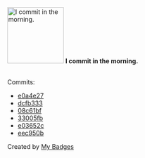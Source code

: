 <img src="https://my-badges.github.io/my-badges/morning-commits.png" alt="I commit in the morning." title="I commit in the morning." width="128">
<strong>I commit in the morning.</strong>
<br><br>

Commits:

- <a href="https://github.com/unkuseni/rs_bybit/commit/e0a4e27563d7de6e908e19365f92eab238c2e286">e0a4e27</a>
- <a href="https://github.com/unkuseni/rs_bybit/commit/dcfb333d8d20355dc8171e670426e06c33242bc1">dcfb333</a>
- <a href="https://github.com/unkuseni/rs_bybit/commit/08c61bfbb173cabeb295e5f946edeb8fba1a5f06">08c61bf</a>
- <a href="https://github.com/unkuseni/rs_bybit/commit/33005fb393e955548808b5a061aa66d8db81551e">33005fb</a>
- <a href="https://github.com/unkuseni/rs_bybit/commit/e03652c916a823540826fa7fb0bc18742a3ef399">e03652c</a>
- <a href="https://github.com/unkuseni/rs_bybit/commit/eec950bd640e4ff84326212951fce17c6ca4c310">eec950b</a>


Created by <a href="https://github.com/my-badges/my-badges">My Badges</a>